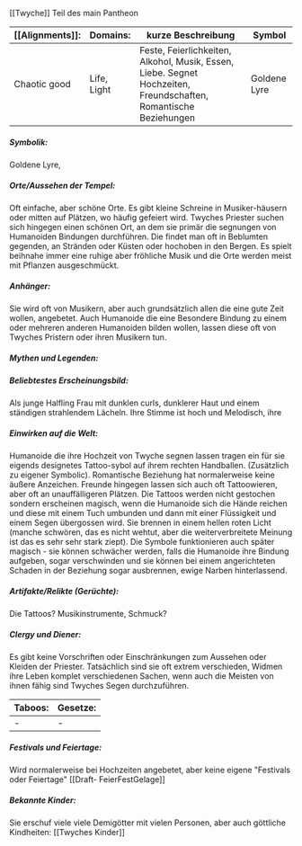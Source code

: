 [[Twyche]] 
Teil des main Pantheon

| [[Alignments]]: | Domains:    | kurze Beschreibung                                                                                               | Symbol       |
| --------------- | ----------- | ---------------------------------------------------------------------------------------------------------------- | ------------ |
| Chaotic good    | Life, Light | Feste, Feierlichkeiten, Alkohol, Musik, Essen, Liebe. Segnet Hochzeiten, Freundschaften, Romantische Beziehungen | Goldene Lyre |
##### Symbolik:
Goldene Lyre, 
##### Orte/Aussehen der Tempel:
Oft einfache, aber schöne Orte. Es gibt kleine Schreine in Musiker-häusern oder mitten auf Plätzen, wo häufig gefeiert wird. Twyches Priester suchen sich hingegen einen schönen Ort, an dem sie primär die segnungen von Humanoiden Bindungen durchführen. Die findet man oft in Beblumten gegenden, an Stränden oder Küsten oder hochoben in den Bergen. Es spielt beihnahe immer eine ruhige aber fröhliche Musik und die Orte werden meist mit Pflanzen ausgeschmückt.
##### Anhänger:
Sie wird oft von Musikern, aber auch grundsätzlich allen die eine gute Zeit wollen, angebetet. Auch Humanoide die eine Besondere Bindung zu einem oder mehreren anderen Humanoiden bilden wollen, lassen diese oft von Twyches Pristern oder ihren Musikern tun.
##### Mythen und Legenden:


##### Beliebtestes Erscheinungsbild:
Als junge Halfling Frau mit dunklen curls, dunklerer Haut und einem ständigen strahlendem Lächeln. Ihre Stimme ist hoch und Melodisch, ihre

##### Einwirken auf die Welt:
Humanoide die ihre Hochzeit von Twyche segnen lassen tragen ein für sie eigends designetes Tattoo-sybol auf ihrem rechten Handballen. (Zusätzlich zu eigener Symbolic). Romantische Beziehung hat normalerweise keine äußere Anzeichen. Freunde hingegen lassen sich auch oft Tattoowieren, aber oft an unauffälligeren Plätzen.
Die Tattoos werden nicht gestochen sondern erscheinen magisch, wenn die Humanoide sich die Hände reichen und diese mit einem Tuch umbunden und dann mit einer Flüssigkeit und einem Segen übergossen wird. Sie brennen in einem hellen roten Licht (manche schwören, das es nicht wehtut, aber die weiterverbreitete Meinung ist das es sehr sehr stark ziept). Die Symbole funktionieren auch später magisch - sie können schwächer werden, falls die Humanoide ihre Bindung aufgeben, sogar verschwinden und sie können bei einem angerichteten Schaden in der Beziehung sogar ausbrennen, ewige Narben hinterlassend.
##### Artifakte/Relikte (Gerüchte):
Die Tattoos?
Musikinstrumente, Schmuck?
##### Clergy und Diener:
Es gibt keine Vorschriften oder Einschränkungen zum Aussehen oder Kleiden der Priester. Tatsächlich sind sie oft extrem verschieden, Widmen ihre Leben komplet verschiedenen Sachen, wenn auch die Meisten von ihnen fähig sind Twyches Segen durchzuführen.

| Taboos: | Gesetze: |
| ------- | -------- |
| -       | -        |
##### Festivals und Feiertage: 
Wird normalerweise bei Hochzeiten angebetet, aber keine eigene "Festivals oder Feiertage"
[[Draft- FeierFestGelage]]
##### Bekannte Kinder:
Sie erschuf viele viele Demigötter mit vielen Personen, aber auch göttliche Kindheiten:
[[Twyches Kinder]] 